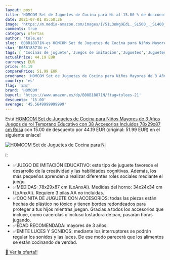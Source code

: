 ```yaml
---
layout: post
title: 'HOMCOM Set de Juguetes de Cocina para Ni al 15.00 % de descuento'
date: 2021-07-01 05:50:26
image: 'https://m.media-amazon.com/images/I/51L3nWg9EdL._SL500_._SL400_.jpg'
comments: true
category: ofertas
author: 'tole.es'
slug: 'B08B18871N-es HOMCOM Set de Juguetes de Cocina para Niños Mayores de 3...'
sku: 'B08B18871N-es'
tags: [ 'Cocinas de juguete','Juegos de imitación','Juguetes','Juguetes de cocina','Juguetes y juegos','homcom','juguetes', ]
actualPrice: 44.19 EUR
currency: EUR
price: 44.19
comparePrice: 51.99 EUR
prodname: 'HOMCOM Set de Juguetes de Cocina para Niños Mayores de 3 Años Juegos de rol Temprano Educativo con 38 Accesorios Incluidos 78x29x87 cm Rosa'
country: 'es'
flag: '🇪🇸'
brand: 'HOMCOM'
buyurl: 'https://www.amazon.es/dp/B08B18871N/?tag=tolees-21'
descuento: '15.00'
average: '45.5649999999999'
---
```


Está [HOMCOM Set de Juguetes de Cocina para Niños Mayores de 3 Años Juegos de rol Temprano Educativo con 38 Accesorios Incluidos 78x29x87 cm Rosa](https://www.amazon.es/dp/B08B18871N/?tag=tolees-21) con 15.00 de descuento por 44.19 EUR (original: 51.99 EUR) en el siguiente enlace!

[![HOMCOM Set de Juguetes de Cocina para Ni](https://m.media-amazon.com/images/I/51L3nWg9EdL._SL500_._SL400_.jpg)](https://www.amazon.es/dp/B08B18871N/?tag=tolees-21)

ℹ️:

- ✅JUEGO DE IMITACIÓN EDUCATIVO: este tipo de juguete favorece el desarrollo de la creatividad y las habilidades cognitivas. Además, los más pequeños aprenden a realizar diferentes roles sociales mediante el juego.
- ✅MEDIDAS: 78x29x87 cm (LxAnxAl). Medidas del horno: 34x24x34 cm (LxAnxAl). Requiere 3 pilas AA no incluidas.
- ✅COCINITA DE JUGUETE CON ACCESORIOS: todas las piezas están hechas de plástico no tóxico y tienen bordes redondeados para proteger a tus hijos mientras juegan. Gracias a todos los accesorios que incluye, como cacerolas o incluso tostadora de pan, pasarán horas jugando.
- ✅EDAD RECOMENDADA: mayores de 3 años.
- ✅EMITE LUCES Y SONIDOS: mediante los interruptores se podrán regular los sonidos y las luces. De ese modo parecerá que los alimentos se están cocinando de verdad.

[🛒 Ver la oferta!!](https://www.amazon.es/dp/B08B18871N/?tag=tolees-21)
